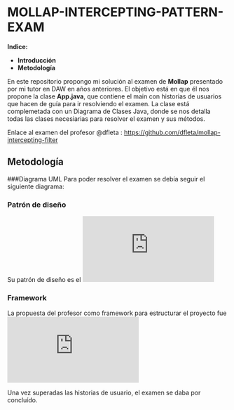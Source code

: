 # MOLLAP-INTERCEPTING-PATTERN-EXAM


**Indice:**
- **Introducción**
- **Metodología**



En este repositorio propongo mi solución al examen de __Mollap__ presentado por mi tutor en DAW en años anteriores. El objetivo está en que él nos propone la clase __App.java__, que contiene el main con historias de usuarios que hacen de guía para ir resolviendo el examen. La clase está complemetada con un Diagrama de Clases Java, donde se nos detalla todas las clases necesiarias para resolver el examen y sus métodos.

Enlace al examen del profesor  @dfleta :  https://github.com/dfleta/mollap-intercepting-filter

## Metodología 
###Diagrama UML
Para poder resolver el examen se debía seguir el siguiente diagrama: 


### Patrón de diseño
Su patrón de diseño es el !["Intercepting pattern"](https://www.tutorialspoint.com/design_pattern/intercepting_filter_pattern.htm)


### Framework

La propuesta del profesor como framework para estructurar el proyecto fue ![Maven](https://maven.apache.org/what-is-maven.html)

Una vez superadas las historias de usuario, el examen se daba por concluído.
